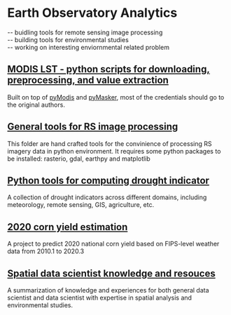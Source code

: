 # Earth Observatory Analytics
-- buidling tools for remote sensing image processing <br>
-- building tools for environmental studies <br>
-- working on interesting enviornmental related problem <br>

## [MODIS LST - python scripts for downloading, preprocessing, and value extraction](https://github.com/ramenwang/earth-analytics/tree/master/MODIS_LST)

Built on top of [pyModis](http://www.pymodis.org/) and [pyMasker](https://pypi.org/project/pymasker/), most of the credentials should go to the original authors. 

## [General tools for RS image processing](https://github.com/ramenwang/earth-analytics/tree/master/general_tools)

This folder are hand crafted tools for the convinience of processing RS imagery data in python environment. It requires some python packages to be installed: rasterio, gdal, earthpy and matplotlib


## [Python tools for computing drought indicator](https://github.com/ramenwang/earth-analytics/tree/master/drought_indicator)

A collection of drought indicators across different domains, including meteorology, remote sensing, GIS, agriculture, etc.


## [2020 corn yield estimation](https://github.com/ramenwang/earth-analytics/tree/master/2020_corn_yield_prediction)

A project to predict 2020 national corn yield based on FIPS-level weather data from 2010.1 to 2020.3


## [Spatial data scientist knowledge and resouces](https://github.com/ramenwang/data-science-hub/tree/master/ds_knowledge)

A summarization of knowledge and experiences for both general data scientist and data scientist with expertise in spatial analysis and environmental studies.
